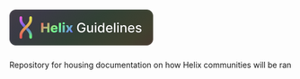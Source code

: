 # <img alt="Helix Guidelines Banner" src="https://raw.githubusercontent.com/HelixLauncher/Art/main/branding/banner-guidelines/banner-guidelines_64h.png"></img>

Repository for housing documentation on how Helix communities will be ran
